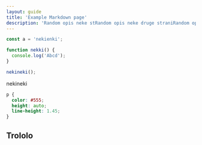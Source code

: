 ```yaml
---
layout: guide
title: 'Example Markdown page'
description: 'Random opis neke stRandom opis neke druge straniRandom opis neke druge straniRandom opis neke druge straniRandom opis neke druge stranirani'
---
```


```javascript
const a = 'nekienki';

function nekki() {
  console.log('Abcd');
}

nekineki();
```

nekineki

```css
p {
  color: #555;
  height: auto;
  line-height: 1.45;
}
```

## Trololo
